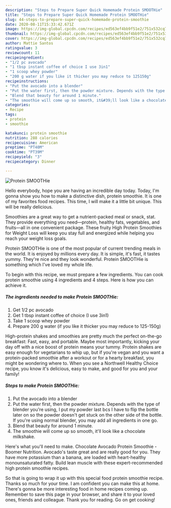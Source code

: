 ```yaml
---
description: "Steps to Prepare Super Quick Homemade Protein SMOOTHie"
title: "Steps to Prepare Super Quick Homemade Protein SMOOTHie"
slug: 44-steps-to-prepare-super-quick-homemade-protein-smoothie
date: 2020-08-11T15:33:42.671Z
image: https://img-global.cpcdn.com/recipes/ed563ef4bb9f51e2/751x532cq70/protein-smoothie-recipe-main-photo.jpg
thumbnail: https://img-global.cpcdn.com/recipes/ed563ef4bb9f51e2/751x532cq70/protein-smoothie-recipe-main-photo.jpg
cover: https://img-global.cpcdn.com/recipes/ed563ef4bb9f51e2/751x532cq70/protein-smoothie-recipe-main-photo.jpg
author: Mattie Santos
ratingvalue: 3
reviewcount: 11
recipeingredient:
- "1/2 pc avocado"
- "1 tbsp instant coffee of choice I use 3in1"
- "1 scoop whey powder"
- "200 g water if you like it thicker you may reduce to 125150g"
recipeinstructions:
- "Put the avocado into a blender"
- "Put the water first, then the powder mixture. Depends with the type of blender you&#39;re using, I put my powder last bcs I have to flip the bottle later on so the powder doesn&#39;t get stuck on the other side of the bottle. If you&#39;re using normal blender, you may add all ingredients in one go."
- "Blend that beauty for around 1 minute."
- "The smoothie will come up so smooth, it&#39;ll look like a chocolate milkshake."
categories:
- Recipe
tags:
- protein
- smoothie

katakunci: protein smoothie 
nutrition: 288 calories
recipecuisine: American
preptime: "PT40M"
cooktime: "PT39M"
recipeyield: "3"
recipecategory: Dinner

---
```



![Protein SMOOTHie](https://img-global.cpcdn.com/recipes/ed563ef4bb9f51e2/751x532cq70/protein-smoothie-recipe-main-photo.jpg)

Hello everybody, hope you are having an incredible day today. Today, I'm gonna show you how to make a distinctive dish, protein smoothie. It is one of my favorites food recipes. This time, I will make it a little bit unique. This will be really delicious.

Smoothies are a great way to get a nutrient-packed meal or snack, stat. They provide everything you need—protein, healthy fats, vegetables, and fruits—all in one convenient package. These fruity High Protein Smoothies for Weight Loss will keep you stay full and energized while helping you reach your weight loss goals.

Protein SMOOTHie is one of the most popular of current trending meals in the world. It is enjoyed by millions every day. It is simple, it's fast, it tastes yummy. They're nice and they look wonderful. Protein SMOOTHie is something which I've loved my whole life.


To begin with this recipe, we must prepare a few ingredients. You can cook protein smoothie using 4 ingredients and 4 steps. Here is how you can achieve it.

##### The ingredients needed to make Protein SMOOTHie:

1. Get 1/2 pc avocado
1. Get 1 tbsp instant coffee of choice (I use 3in1)
1. Take 1 scoop whey powder
1. Prepare 200 g water (if you like it thicker you may reduce to 125-150g)


High-protein shakes and smoothies are pretty much the perfect on-the-go breakfast: Fast, easy, and portable. Maybe most importantly, kicking your day off with a nice boost of protein means your tummy. Protein shakes are easy enough for vegetarians to whip up, but if you&#39;re vegan and you want a protein-packed smoothie after a workout or for a hearty breakfast, you might be wondering where to. When you see a Northwell Healthy Choice recipe, you know it&#39;s delicious, easy to make, and good for you and your family! 

##### Steps to make Protein SMOOTHie:

1. Put the avocado into a blender
1. Put the water first, then the powder mixture. Depends with the type of blender you&#39;re using, I put my powder last bcs I have to flip the bottle later on so the powder doesn&#39;t get stuck on the other side of the bottle. If you&#39;re using normal blender, you may add all ingredients in one go.
1. Blend that beauty for around 1 minute.
1. The smoothie will come up so smooth, it&#39;ll look like a chocolate milkshake.


Here&#39;s what you&#39;ll need to make. Chocolate Avocado Protein Smoothie - Boomer Nutrition. Avocado&#39;s taste great and are really good for you. They have more potassium than a banana, are loaded with heart-healthy monounsaturated fatty. Build lean muscle with these expert-recommended high protein smoothie recipes. 

So that is going to wrap it up with this special food protein smoothie recipe. Thanks so much for your time. I am confident you can make this at home. There's gonna be more interesting food in home recipes coming up. Remember to save this page in your browser, and share it to your loved ones, friends and colleague. Thank you for reading. Go on get cooking!
